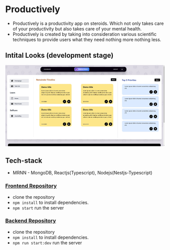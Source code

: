 # Productively
- Productively is a productivity app on steroids. Which not only takes care of your productivity but also takes care of your mental health.
- Productively is created by taking into consideration various scientific techniques to provide users what they need nothing more nothing less.

## Intital Looks (development stage)
![Image](https://github.com/pratik-codes/Productively/blob/main/Screenshot%202021-07-25%20185730.jpg)

## Tech-stack
- MRNN - MongoDB, Reactjs(Typescript), Nodejs(Nestjs-Typescript) 


### [Frontend Repository](https://github.com/pratik-codes/Productively-Frontend)
- clone the repository 
- `npm install` to install dependencies.
- `npm start` run the server 

### [Backend Repository](https://github.com/pratik-codes/productively-backend)
- clone the repository 
- `npm install` to install dependencies.
- `npm run start:dev` run the server 
